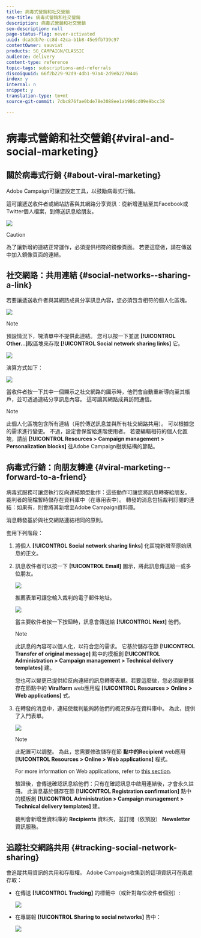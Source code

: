 ```yaml
---
title: 病毒式營銷和社交營銷
seo-title: 病毒式營銷和社交營銷
description: 病毒式營銷和社交營銷
seo-description: null
page-status-flag: never-activated
uuid: dca3db7e-cc8d-42ca-b1b8-45e9fb739c97
contentOwner: sauviat
products: SG_CAMPAIGN/CLASSIC
audience: delivery
content-type: reference
topic-tags: subscriptions-and-referrals
discoiquuid: 66f2b229-92d9-4db1-97a4-2d9eb2270446
index: y
internal: n
snippet: y
translation-type: tm+mt
source-git-commit: 7dbc876fae0bde78e3088ee1ab986cd09e9bcc38

---
```



# 病毒式營銷和社交營銷{#viral-and-social-marketing}

## 關於病毒式行銷 {#about-viral-marketing}

Adobe Campaign可讓您設定工具，以鼓勵病毒式行銷。

這可讓遞送收件者或網站訪客與其網路分享資訊：從新增連結至其Facebook或Twitter個人檔案，到傳送訊息給朋友。

![](assets/s_ncs_user_viral_icons.png)

>[!CAUTION]
>
>為了讓新增的連結正常運作，必須提供相符的鏡像頁面。 若要這麼做，請在傳送中加入鏡像頁面的連結。

## 社交網路：共用連結 {#social-networks--sharing-a-link}

若要讓遞送收件者與其網路成員分享訊息內容，您必須包含相符的個人化區塊。

![](assets/s_ncs_user_viral_add_link.png)

>[!NOTE]
>
>預設情況下，塊清單中不提供此連結。 您可以按一下並選 **[!UICONTROL Other...]**&#x200B;取區塊來存取 **[!UICONTROL Social network sharing links]** 它。

![](assets/s_ncs_user_viral_add_link_via_others.png)

演算方式如下：

![](assets/s_ncs_user_viral_add_link_rendering.png)

當收件者按一下其中一個顯示之社交網路的圖示時，他們會自動重新導向至其帳戶，並可透過連結分享訊息內容。 這可讓其網路成員訪問通信。

>[!NOTE]
>
>此個人化區塊包含所有連結（用於傳送訊息並與所有社交網路共用）。 可以根據您的需求進行變更。 不過，設定會保留給進階使用者。 若要編輯相符的個人化區塊，請前 **[!UICONTROL Resources > Campaign management > Personalization blocks]** 往Adobe Campaign樹狀結構的節點。

## 病毒式行銷：向朋友轉達 {#viral-marketing--forward-to-a-friend}

病毒式服務可讓您執行反向連結類型動作：這些動作可讓您將訊息轉寄給朋友。 裁判者的簡檔暫時儲存在資料庫中（在專用表中）。 轉發的消息包括裁判訂閱的連結：如果有，則會將其新增至Adobe Campaign資料庫。

消息轉發基於與社交網路連結相同的原則。

套用下列階段：

1. 將個人 **[!UICONTROL Social network sharing links]** 化區塊新增至原始訊息的正文。
1. 訊息收件者可以按一下 **[!UICONTROL Email]** 圖示，將此訊息傳送給一或多位朋友。

   ![](assets/s_ncs_user_viral_email_link.png)

   推薦表單可讓您輸入裁判的電子郵件地址。

   ![](assets/s_ncs_user_viral_email_msg.png)

   當主要收件者按一下按鈕時，訊息會傳送給 **[!UICONTROL Next]** 他們。

   >[!NOTE]
   >
   >此訊息的內容可以個人化，以符合您的需求。 它基於儲存在節 **[!UICONTROL Transfer of original message]** 點中的模板創 **[!UICONTROL Administration > Campaign management > Technical delivery templates]** 建。
   >
   >您也可以變更已提供給反向連結的訊息轉寄表單。若要這麼做，您必須變更儲存在節點中的 **Viralform** web應用程 **[!UICONTROL Resources > Online > Web applications]** 式。

1. 在轉發的消息中，連結使裁判能夠將他們的概況保存在資料庫中。 為此，提供了入門表單。

   ![](assets/s_ncs_user_viral_create_account_form.png)

   >[!NOTE]
   >
   >此配置可以調整。 為此，您需要修改儲存在節 **點中的Recipient** web應用 **[!UICONTROL Resources > Online > Web applications]** 程式。
   >
   >For more information on Web applications, refer to [this section](../../web/using/about-web-applications.md).

   驗證後，會傳送確認訊息給他們：只有在確認訊息中啟用連結後，才會永久註冊。 此消息基於儲存在節 **[!UICONTROL Registration confirmation]** 點中的模板創 **[!UICONTROL Administration > Campaign management > Technical delivery templates]** 建。

   裁判會新增至資料庫的 **Recipients** 資料夾，並訂閱（依預設） **Newsletter** 資訊服務。

## 追蹤社交網路共用 {#tracking-social-network-sharing}

會追蹤共用資訊的共用和存取權。 Adobe Campaign收集到的這項資訊可在兩處存取：

* 在傳送 **[!UICONTROL Tracking]** 的標籤中（或針對每位收件者個別）:

   ![](assets/s_ncs_user_network_del_tracking_tab.png)

* 在專屬報 **[!UICONTROL Sharing to social networks]** 告中：

   ![](assets/s_ncs_user_viral_report.png)


